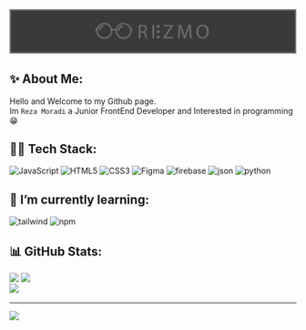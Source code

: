 ![logo](./logo.png)
<br/>

## ✨ About Me:
Hello and Welcome to my Github page. <br>Im `Reza Moradi` a Junior FrontEnd Developer and Interested in programming 😁


## 👨‍💻 Tech Stack:
![JavaScript](https://img.shields.io/badge/javascript-%23323330.svg?style=for-the-badge&logo=javascript&logoColor=%23F7DF1E) ![HTML5](https://img.shields.io/badge/html5-%23E34F26.svg?style=for-the-badge&logo=html5&logoColor=white) ![CSS3](https://img.shields.io/badge/css3-%231572B6.svg?style=for-the-badge&logo=css3&logoColor=white) ![Figma](https://img.shields.io/badge/figma-%23F24E1E.svg?style=for-the-badge&logo=figma&logoColor=white) ![firebase](	https://img.shields.io/badge/firebase-ffca28?style=for-the-badge&logo=firebase&logoColor=black) ![json](https://img.shields.io/badge/json-5E5C5C?style=for-the-badge&logo=json&logoColor=white) ![python](https://img.shields.io/badge/Python-FFD43B?style=for-the-badge&logo=python&logoColor=blue)

## 🌱 I’m currently learning:

![tailwind](https://img.shields.io/badge/Tailwind_CSS-38B2AC?style=for-the-badge&logo=tailwind-css&logoColor=white)
![npm](	https://img.shields.io/badge/npm-CB3837?style=for-the-badge&logo=npm&logoColor=white)

## 📊 GitHub Stats:
![](https://github-readme-stats.vercel.app/api?username=Rezmo-Dev&theme=gotham&hide_border=false&include_all_commits=false&count_private=false)
![](https://nirzak-streak-stats.vercel.app/?user=Rezmo-Dev&theme=gotham&hide_border=false)<br/>
![](https://github-readme-stats.vercel.app/api/top-langs/?username=Rezmo-Dev&theme=gotham&hide_border=false&include_all_commits=false&count_private=false&layout=compact)

---
[![](https://visitcount.itsvg.in/api?id=Rezmo-Dev&icon=0&color=13)](https://visitcount.itsvg.in)

<!-- Proudly created with GPRM ( https://gprm.itsvg.in ) -->
